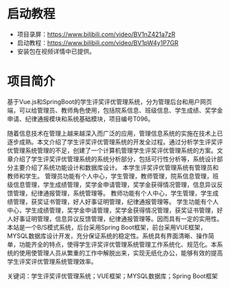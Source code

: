 # 启动教程

- 项目录屏：https://www.bilibili.com/video/BV1nZ421a7zR
- 启动教程：https://www.bilibili.com/video/BV1pW4y1P7GR
- 安装包在视频详情中已提供。


# 项目简介
基于Vue.js和SpringBoot的学生评奖评优管理系统，分为管理后台和用户网页端，可以给管理员、教师角色使用，包括院系信息、班级信息、学生成绩、奖学金申请、纪律通报模块和系统基础模块，项目编号T096。

随着信息技术在管理上越来越深入而广泛的应用，管理信息系统的实施在技术上已逐步成熟。本文介绍了学生评奖评优管理系统的开发全过程。通过分析学生评奖评优管理系统管理的不足，创建了一个计算机管理学生评奖评优管理系统的方案。文章介绍了学生评奖评优管理系统的系统分析部分，包括可行性分析等，系统设计部分主要介绍了系统功能设计和数据库设计。
本学生评奖评优管理系统有管理员和教师和学生。
管理员功能有个人中心，学生管理，教师管理，院系信息管理，班级信息管理，学生成绩管理，奖学金申请管理，奖学金获得情况管理，信息异议反馈管理，纪律通报管理，系统管理等。
教师功能有个人中心，学生管理，学生成绩管理，获奖证书管理，好人好事证明管理，纪律通报管理等。
学生功能有个人中心，学生成绩管理，奖学金申请管理，奖学金获得情况管理，获奖证书管理，好人好事证明管理，信息异议反馈管理，纪律通报管理等。因而具有一定的实用性。
本站是一个B/S模式系统，后台采用Spring Boot框架，前台采用VUE框架，MYSQL数据库设计开发，充分保证系统的稳定性。系统具有界面清晰、操作简单，功能齐全的特点，使得学生评奖评优管理系统管理工作系统化、规范化。本系统的使用使管理人员从繁重的工作中解脱出来，实现无纸化办公，能够有效的提高学生评奖评优管理系统管理效率。

关键词：学生评奖评优管理系统；VUE框架；MYSQL数据库；Spring Boot框架
